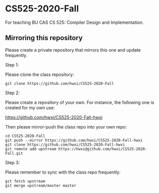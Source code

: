 # CS525-2020-Fall
For teaching BU CAS CS 525: Compiler Design and Implementation.

## Mirroring this repository

Please create a private repository that mirrors this one and update
frequently.

Step 1:

Please clone the class repository:

```
git clone https://github.com/hwxi/CS525-2020-Fall
```

Step 2:

Please create a repository of your own.
For instance, the following one is created
for my own use:

https://github.com/hwxi/CS525-2020-Fall-hwxi

Then please mirror-push the class repo into your own repo:

```
cd CS525-2020-Fall
git push --mirror https://github.com/hwxi/CS525-2020-Fall-hwxi
git clone https://github.com/hwxi/CS525-2020-Fall-hwxi
git remote add upstream https://hwxi@github.com/hwxi/CS525-2020-Fall.git
```

Step 3:

Please remember to sync with the class repo frequently:

```
git fetch upstream
git merge upstream/master master
```
